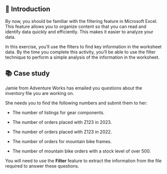 ## 📣 Introduction
By now, you should be familiar with the filtering feature in Microsoft Excel. This feature allows you to organize content so that you can read and identify data quickly and efficiently. This makes it easier to analyze your data.

In this exercise, you’ll use the filters to find key information in the worksheet data. By the time you complete this activity, you’ll be able to use the filter technique to perform a simple analysis of the information in the worksheet. 

## 📚 Case study
Jamie from Adventure Works has emailed you questions about the inventory file you are working on.

She needs you to find the following numbers and submit them to her:

- The number of listings for gear components.

- The number of orders placed with Z123 in 2023.

- The number of orders placed with Z123 in 2022.

- The number of orders for mountain bike frames.

- The number of mountain bike orders with a stock level of over 500.

You will need to use the **Filter** feature to extract the information from the file required to answer these questions.

